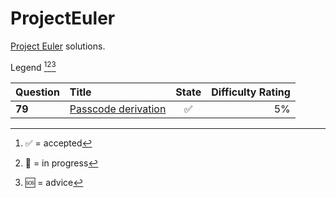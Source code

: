 # ProjectEuler
 [Project Euler](https://projecteuler.net/) solutions.

Legend [^1][^2][^3]

[^1]: ✅ = accepted
[^2]: 💬 = in progress
[^3]: 🆘 = advice

| Question | Title | State | Difficulty Rating
| :- | :- | :-: | -: |
| **79** | [Passcode derivation](https://projecteuler.net/problem=79) | ✅ | 5% |
